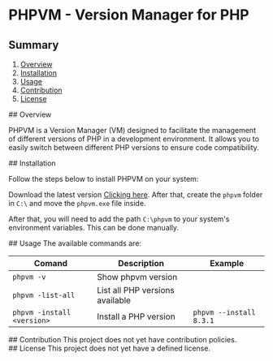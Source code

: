 # PHPVM - Version Manager for PHP

## Summary

1. [Overview](#overview)
2. [Installation](#installation)
3. [Usage](#usage)
4. [Contribution](#contribution)
5. [License](#license)

<div id="overview"></div>
## Overview

PHPVM is a Version Manager (VM) designed to facilitate the management of different versions of PHP in a development environment. It allows you to easily switch between different PHP versions to ensure code compatibility.

<div id="installation"></div>
## Installation

Follow the steps below to install PHPVM on your system:

Download the latest version [Clicking here](https://github.com/pedro3g/phpvm/releases/tag/latest). After that, create the `phpvm` folder in `C:\` and move the `phpvm.exe` file inside.

After that, you will need to add the path `C:\phpvm` to your system's environment variables. This can be done manually.

<div id="usage"></div>
## Usage
The available commands are:

| Comand                     | Description                     | Example                 |
| -------------------------- | ------------------------------- | ----------------------- |
| `phpvm -v`                 | Show phpvm version              |                         |
| `phpvm -list-all`          | List all PHP versions available |                         |
| `phpvm -install <version>` | Install a PHP version           | `phpvm --install 8.3.1` |

<div id="contribution"></div>
## Contribution
This project does not yet have contribution policies.

<div id="license"></div>
## License
This project does not yet have a defined license.
